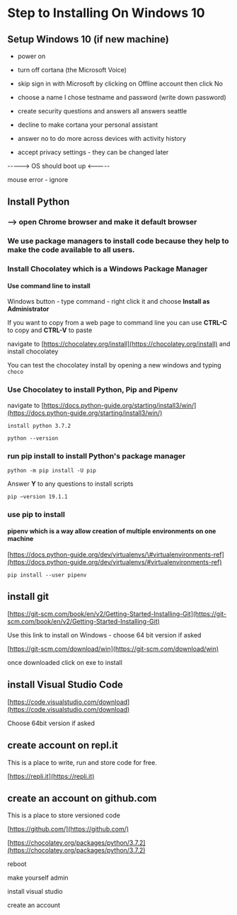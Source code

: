 # Step to Installing On Windows 10

## Setup Windows 10 \(if new machine\)

* power on
* turn off cortana \(the Microsoft Voice\)
* skip sign in with Microsoft by clicking on Offline account then click No
* choose a name I chose testname and password \(write down password\)
* create security questions and answers all answers seattle
* decline to make cortana your personal assistant
* answer no to do more across devices with activity history

* accept privacy settings - they can be changed later

-----&gt;  OS should boot up  &lt;-----

mouse error - ignore

## Install Python

### --&gt; open Chrome browser and make it default browser

### We use package managers to install code because they help to make the code available to all users.

### Install Chocolatey which is a Windows Package Manager

#### Use command line to install

Windows button - type command - right click it and choose **Install as Administrator**

If you want to copy from a web page to command line you can use **CTRL-C** to copy and **CTRL-V** to paste

navigate to [https://chocolatey.org/install](https://chocolatey.org/install) and install chocolatey

You can test the chocolatey install by opening a new windows and typing `choco`

### Use Chocolatey to install Python, Pip and Pipenv

navigate to [https://docs.python-guide.org/starting/install3/win/](https://docs.python-guide.org/starting/install3/win/)

`install python 3.7.2`

`python --version`

### run pip install to install Python's package manager

`python -m pip install -U pip`

Answer **Y** to any questions to install scripts

`pip —version 19.1.1`

### use pip to install

#### pipenv which is a way allow creation of multiple environments on one machine

[https://docs.python-guide.org/dev/virtualenvs/\#virtualenvironments-ref](https://docs.python-guide.org/dev/virtualenvs/#virtualenvironments-ref)

`pip install --user pipenv`

## install git

[https://git-scm.com/book/en/v2/Getting-Started-Installing-Git](https://git-scm.com/book/en/v2/Getting-Started-Installing-Git)

Use this link to install on Windows - choose 64 bit version if asked

[https://git-scm.com/download/win](https://git-scm.com/download/win)

once downloaded click on exe to install

## install Visual Studio Code

[https://code.visualstudio.com/download](https://code.visualstudio.com/download)

Choose 64bit version if asked

## create account on repl.it

This is a place to write, run and store code for free.

[https://repli.it](https://repli.it)

## create an account on github.com

This is a place to store versioned code

[https://github.com/](https://github.com/)

[https://chocolatey.org/packages/python/3.7.2](https://chocolatey.org/packages/python/3.7.2)

reboot

make yourself admin

install visual studio

create an account

